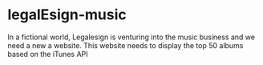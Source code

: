 # legalEsign-music
In a fictional world, Legalesign is venturing into the music business and we need a new a website. This website needs to display the top 50 albums based on the iTunes API
